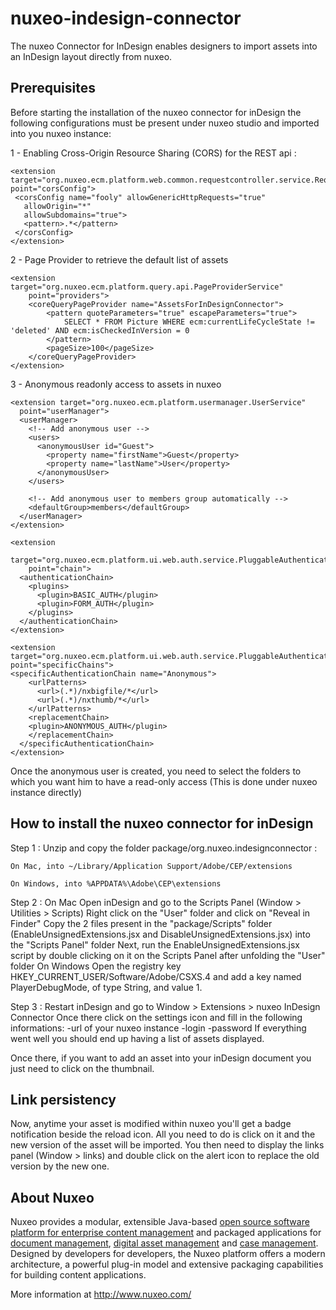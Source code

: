 # nuxeo-indesign-connector

The nuxeo Connector for InDesign enables designers to import assets into an InDesign layout directly from nuxeo.

## Prerequisites
Before starting the installation of the nuxeo connector for inDesign the following configurations must be present under nuxeo studio and imported into you nuxeo instance:

1 - Enabling Cross-Origin Resource Sharing (CORS) for the REST api :
```
<extension target="org.nuxeo.ecm.platform.web.common.requestcontroller.service.RequestControllerService" point="corsConfig">
 <corsConfig name="fooly" allowGenericHttpRequests="true"
   allowOrigin="*"
   allowSubdomains="true">
   <pattern>.*</pattern>
 </corsConfig>
</extension>
```
2 - Page Provider to retrieve the default list of assets
```
<extension target="org.nuxeo.ecm.platform.query.api.PageProviderService"
	point="providers">
	<coreQueryPageProvider name="AssetsForInDesignConnector">
		<pattern quoteParameters="true" escapeParameters="true">
			SELECT * FROM Picture WHERE ecm:currentLifeCycleState != 'deleted' AND ecm:isCheckedInVersion = 0
      	</pattern>
		<pageSize>100</pageSize>
	</coreQueryPageProvider>
</extension>
```
3 - Anonymous readonly access to assets in nuxeo
```
<extension target="org.nuxeo.ecm.platform.usermanager.UserService"
  point="userManager">
  <userManager>
    <!-- Add anonymous user -->
    <users>
      <anonymousUser id="Guest">
        <property name="firstName">Guest</property>
        <property name="lastName">User</property>
      </anonymousUser>
    </users>

    <!-- Add anonymous user to members group automatically -->
    <defaultGroup>members</defaultGroup>
  </userManager>
</extension>

<extension
    target="org.nuxeo.ecm.platform.ui.web.auth.service.PluggableAuthenticationService"
    point="chain">
  <authenticationChain>
    <plugins>
      <plugin>BASIC_AUTH</plugin>
      <plugin>FORM_AUTH</plugin>
    </plugins>
  </authenticationChain>
</extension>

<extension target="org.nuxeo.ecm.platform.ui.web.auth.service.PluggableAuthenticationService" point="specificChains">
<specificAuthenticationChain name="Anonymous">
    <urlPatterns>
      <url>(.*)/nxbigfile/*</url>
      <url>(.*)/nxthumb/*</url>
    </urlPatterns>
    <replacementChain>
    <plugin>ANONYMOUS_AUTH</plugin>
    </replacementChain>
  </specificAuthenticationChain>
</extension>
```
Once the anonymous user is created, you need to select the folders to which you want him to have a read-only access
(This is done under nuxeo instance directly)


## How to install the nuxeo connector for inDesign

Step 1 :
Unzip and copy the folder package/org.nuxeo.indesignconnector :
```
On Mac, into ~/Library/Application Support/Adobe/CEP/extensions
```
```
On Windows, into %APPDATA%\Adobe\CEP\extensions
```
Step 2 :
On Mac
Open inDesign and go to the Scripts Panel (Window > Utilities > Scripts)
Right click on the "User" folder and click on "Reveal in Finder"
Copy the 2 files present in the "package/Scripts" folder (EnableUnsignedExtensions.jsx and DisableUnsignedExtensions.jsx) into the "Scripts Panel" folder
Next, run the EnableUnsignedExtensions.jsx script by double clicking on it on the Scripts Panel after unfolding the "User" folder
On Windows
Open the registry key HKEY_CURRENT_USER/Software/Adobe/CSXS.4 and add a key named PlayerDebugMode, of type String, and value 1.

Step 3 :
Restart inDesign and go to Window > Extensions > nuxeo InDesign Connector
Once there click on the settings icon and fill in the following informations:
-url of your nuxeo instance
-login
-password
If everything went well you should end up having a list of assets displayed.

Once there, if you want to add an asset into your inDesign document you just need to click on the thumbnail.


## Link persistency
Now, anytime your asset is modified within nuxeo you'll get a badge notification beside the reload icon. All you need to do is click on it and the
new version of the asset will be imported.
You then need to display the links panel (Window > links) and double click on the alert icon to replace the old version by the new one.

## About Nuxeo

Nuxeo provides a modular, extensible Java-based [open source software platform for enterprise content management](http://www.nuxeo.com/en/products/ep) and packaged applications for [document management](http://www.nuxeo.com/en/products/document-management), [digital asset management](http://www.nuxeo.com/en/products/dam) and [case management](http://www.nuxeo.com/en/products/case-management). Designed by developers for developers, the Nuxeo platform offers a modern architecture, a powerful plug-in model and extensive packaging capabilities for building content applications.

More information at <http://www.nuxeo.com/>
